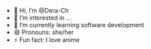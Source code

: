 - 👋 Hi, I’m @Dera-Ch
- 👀 I’m interested in ...
- 🌱 I’m currently learning software development
- 😄 Pronouns: she/her
- ⚡ Fun fact: I love anime

<!---
Dera-Ch/Dera-Ch is a ✨ special ✨ repository because its `README.md` (this file) appears on your GitHub profile.
You can click the Preview link to take a look at your changes.
--->

